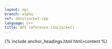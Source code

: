 ```yaml
---
layout: api
branch: alpha
ref: dmsslsocket-cpp
language: C++
title: API reference (SSLSocket)
---
```

{% include anchor_headings.html html=content %}